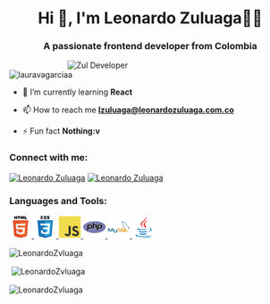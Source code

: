 <h1 align="center">Hi 👋, I'm Leonardo Zuluaga👨‍💻</h1>
<h3 align="center">A passionate frontend developer from Colombia</h3>

<img align="right" alt="Zul Developer" width="400" src="https://media4.giphy.com/media/qgQUggAC3Pfv687qPC/giphy.gif">


<p align="left"> <img src="https://komarev.com/ghpvc/?username=lauravagarciaa&label=Profile%20views&color=0e75b6&style=flat" alt="lauravagarciaa" /> </p>

- 🌱 I’m currently learning **React**

- 📫 How to reach me **lzuluaga@leonardozuluaga.com.co**

- ⚡ Fun fact **Nothing:v**

<h3 align="left">Connect with me:</h3>
<p align="left">
<a href="https://www.linkedin.com/in/leonardo-zuluaga/" target="blank"><img align="center" src="https://raw.githubusercontent.com/rahuldkjain/github-profile-readme-generator/master/src/images/icons/Social/linked-in-alt.svg" alt="Leonardo Zuluaga" height="30" width="40" /></a>
<a href="https://instagram.com/lzuluaga" target="blank"><img align="center" src="https://raw.githubusercontent.com/rahuldkjain/github-profile-readme-generator/master/src/images/icons/Social/instagram.svg" alt="Leonardo Zuluaga" height="30" width="40" /></a>
</p>

<h3 align="left">Languages and Tools:</h3>
<p align="left"> <a href="https://www.w3.org/html/" target="_blank" rel="noreferrer"> <img src="https://raw.githubusercontent.com/devicons/devicon/master/icons/html5/html5-original-wordmark.svg" alt="html5" width="40" height="40"/> </a> <a href="https://www.w3schools.com/css/" target="_blank" rel="noreferrer"> <img src="https://raw.githubusercontent.com/devicons/devicon/master/icons/css3/css3-original-wordmark.svg" alt="css3" width="40" height="40"/> </a> <a href="https://developer.mozilla.org/en-US/docs/Web/JavaScript" target="_blank" rel="noreferrer"> <img src="https://raw.githubusercontent.com/devicons/devicon/master/icons/javascript/javascript-original.svg" alt="javascript" width="40" height="40"/> </a> <a href="https://www.php.net" target="_blank" rel="noreferrer"> <img src="https://raw.githubusercontent.com/devicons/devicon/master/icons/php/php-original.svg" alt="php" width="40" height="40"/> </a> <a href="https://www.mysql.com/" target="_blank" rel="noreferrer"> <img src="https://raw.githubusercontent.com/devicons/devicon/master/icons/mysql/mysql-original-wordmark.svg" alt="mysql" width="40" height="40"/> </a>  <a href="https://www.java.com" target="_blank" rel="noreferrer"> <img src="https://raw.githubusercontent.com/devicons/devicon/master/icons/java/java-original.svg" alt="java" width="40" height="40"/> </a> </p>

<p><img align="center" src="https://github-readme-stats.vercel.app/api/top-langs?username=zuluagal&show_icons=true&locale=en&layout=compact" alt="LeonardoZvluaga" /></p>

<p>&nbsp;<img align="center" src="https://github-readme-stats.vercel.app/api?username=zuluagal&show_icons=true&locale=en" alt="LeonardoZvluaga" /></p>

<p><img align="center" src="https://github-readme-streak-stats.herokuapp.com/?user=zuluagal&" alt="LeonardoZvluaga" /></p>

<!---
zuluagal/zuluagal is a ✨ special ✨ repository because its `README.md` (this file) appears on your GitHub profile.
You can click the Preview link to take a look at your changes.
--->
